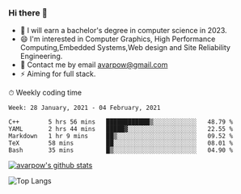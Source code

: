 ### Hi there 👋
<!--I have been a GitHub member for [![Years Badge](https://badges.pufler.dev/years/avarpow)](https://badges.pufler.dev)-->
- 🌱 I will earn a bachelor's degree in computer science in 2023.
- 😄 I'm interested in Computer Graphics, High Performance Computing,Embedded Systems,Web design and Site Reliability Engineering.
- 💬 Contact me by email avarpow@gmail.com
- ⚡ Aiming for full stack.

<!--💻 Coding Activity Logging

[![Commits Badge](https://badges.pufler.dev/commits/weekly/avarpow)](https://badges.pufler.dev)-->

⏱ Weekly coding time
<!--START_SECTION:waka-->
```text
Week: 28 January, 2021 - 04 February, 2021

C++        5 hrs 56 mins   ████████████▒░░░░░░░░░░░░   48.79 % 
YAML       2 hrs 44 mins   █████▓░░░░░░░░░░░░░░░░░░░   22.55 % 
Markdown   1 hr 9 mins     ██▒░░░░░░░░░░░░░░░░░░░░░░   09.52 % 
TeX        58 mins         ██░░░░░░░░░░░░░░░░░░░░░░░   08.01 % 
Bash       35 mins         █▒░░░░░░░░░░░░░░░░░░░░░░░   04.90 % 
```
<!--END_SECTION:waka-->

[![avarpow's github stats](https://github-readme-stats.vercel.app/api?username=avarpow&count_private=true&show_icons=true&hide=issues&hide_border=true)](https://github.com/anuraghazra/github-readme-stats)

![Top Langs](https://github-readme-stats.vercel.app/api/top-langs/?username=avarpow&layout=compact&hide_border=true) 
<!--[![avarpow's wakatime stats](https://github-readme-stats.vercel.app/api/wakatime?username=avarpow)](https://github.com/anuraghazra/github-readme-stats)-->
